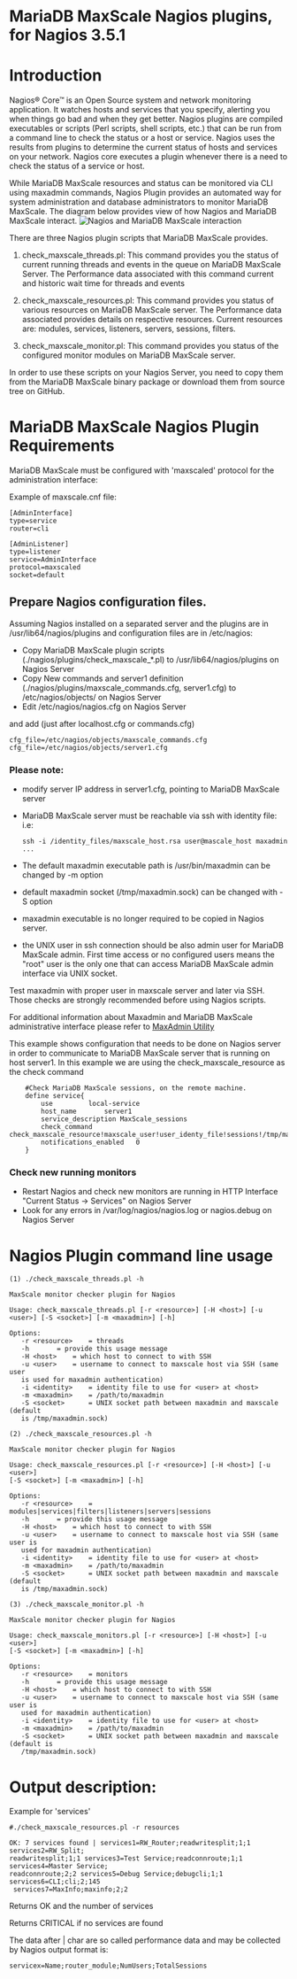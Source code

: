# MariaDB MaxScale Nagios plugins, for Nagios 3.5.1

# Introduction

Nagios® Core™ is an Open Source system and network monitoring application.
It watches hosts and services that you specify, alerting you when things go bad
and when they get better.
Nagios plugins are compiled executables or scripts (Perl scripts, shell scripts, etc.)
that can be run from a command line to check the status or a host or service.
Nagios uses the results from plugins to determine the current status of hosts and
services on your network.
Nagios core executes a plugin whenever there is a need to check the status
of a service or host. 

While MariaDB MaxScale resources and status can be monitored via CLI using
maxadmin commands, Nagios Plugin provides an automated way for system administration
and database administrators to monitor MariaDB MaxScale.
The diagram below provides view of how Nagios and MariaDB MaxScale interact.
![Nagios and MariaDB MaxScale interaction](images/HowMaxScaleWorksWithNagios.png)


There are three Nagios plugin scripts that MariaDB MaxScale provides.

1. check_maxscale_threads.pl: This command provides you the status of current running
threads and events in the queue on MariaDB MaxScale Server.
The Performance data associated with this command current and historic wait time for threads and events

2. check_maxscale_resources.pl: This command provides you status of various resources
on MariaDB MaxScale server. The Performance data associated provides
details on respective resources.
Current resources are: modules, services, listeners, servers, sessions, filters.

3. check_maxscale_monitor.pl: This command provides you status of the configured
monitor modules on MariaDB MaxScale server. 

In order to use these scripts on your Nagios Server, you need to copy them
from the MariaDB MaxScale binary package or download them from source tree on GitHub.

# MariaDB MaxScale Nagios Plugin Requirements

MariaDB MaxScale must be configured with 'maxscaled' protocol for the administration interface:

Example of maxscale.cnf file:

```
[AdminInterface]
type=service
router=cli

[AdminListener]
type=listener
service=AdminInterface
protocol=maxscaled
socket=default
```

## Prepare Nagios configuration files.

Assuming Nagios installed on a separated server and the plugins are
in /usr/lib64/nagios/plugins and configuration files are in /etc/nagios:

* Copy MariaDB MaxScale plugin scripts (./nagios/plugins/check_maxscale_*.pl)
to /usr/lib64/nagios/plugins on Nagios Server
* Copy New commands and server1 definition (./nagios/plugins/maxscale_commands.cfg, server1.cfg)
to /etc/nagios/objects/ on Nagios Server
* Edit /etc/nagios/nagios.cfg on Nagios Server

and add (just after localhost.cfg or commands.cfg)

```
cfg_file=/etc/nagios/objects/maxscale_commands.cfg
cfg_file=/etc/nagios/objects/server1.cfg
```

### Please note:
- modify server IP address in server1.cfg, pointing to MariaDB MaxScale server
- MariaDB MaxScale server must be reachable via ssh with identity file: i.e:

  `ssh -i /identity_files/maxscale_host.rsa user@mascale_host maxadmin ...`

- The default maxadmin executable path is /usr/bin/maxadmin can be changed by -m option
- default maxadmin socket (/tmp/maxadmin.sock) can be changed with -S option
- maxadmin executable is no longer required to be copied in Nagios server.
- the UNIX user in ssh connection should be also admin user for MariaDB MaxScale admin.
First time access or no configured users means the "root" user is the only one that can access
MariaDB MaxScale admin interface via UNIX socket.

Test maxadmin with proper user in maxscale server and later via SSH.
Those checks are strongly recommended before using Nagios scripts.

For additional information about Maxadmin and MariaDB MaxScale administrative interface
please refer to [MaxAdmin Utility](../Reference/MaxAdmin.md)

This example shows configuration that needs to be done on Nagios server in order to
communicate to MariaDB MaxScale server that is running on host server1.
In this example we are using the check_maxscale_resource as the check command

```
	#Check MariaDB MaxScale sessions, on the remote machine.
	define service{
		use			local-service
		host_name		server1
		service_description	MaxScale_sessions
		check_command		check_maxscale_resource!maxscale_user!user_identy_file!sessions!/tmp/maxadmin.sock!/path_to/maxadmin
		notifications_enabled	0
	}
```

### Check new running monitors
* Restart Nagios and check new monitors are running in HTTP Interface
"Current Status -> Services" on Nagios Server
* Look for any errors in /var/log/nagios/nagios.log or nagios.debug on Nagios Server

# Nagios Plugin command line usage

	(1) ./check_maxscale_threads.pl -h

	MaxScale monitor checker plugin for Nagios

	Usage: check_maxscale_threads.pl [-r <resource>] [-H <host>] [-u <user>] [-S <socket>] [-m <maxadmin>] [-h]

	Options:
       -r <resource>	= threads
       -h		= provide this usage message
       -H <host>	= which host to connect to with SSH
       -u <user>	= username to connect to maxscale host via SSH (same user
       is used for maxadmin authentication)
       -i <identity>	= identity file to use for <user> at <host>
       -m <maxadmin>	= /path/to/maxadmin
       -S <socket>      = UNIX socket path between maxadmin and maxscale (default
       is /tmp/maxadmin.sock)

	(2) ./check_maxscale_resources.pl -h

	MaxScale monitor checker plugin for Nagios

	Usage: check_maxscale_resources.pl [-r <resource>] [-H <host>] [-u <user>]
	[-S <socket>] [-m <maxadmin>] [-h]

	Options:
       -r <resource>	= modules|services|filters|listeners|servers|sessions
       -h		= provide this usage message
       -H <host>	= which host to connect to with SSH
       -u <user>	= username to connect to maxscale host via SSH (same user is
       used for maxadmin authentication)
       -i <identity>	= identity file to use for <user> at <host>
       -m <maxadmin>	= /path/to/maxadmin
       -S <socket>      = UNIX socket path between maxadmin and maxscale (default
       is /tmp/maxadmin.sock)

	(3) ./check_maxscale_monitor.pl -h

	MaxScale monitor checker plugin for Nagios

	Usage: check_maxscale_monitors.pl [-r <resource>] [-H <host>] [-u <user>]
	[-S <socket>] [-m <maxadmin>] [-h]

	Options:
       -r <resource>	= monitors
       -h		= provide this usage message
       -H <host>	= which host to connect to with SSH
       -u <user>	= username to connect to maxscale host via SSH (same user is
       used for maxadmin authentication)
       -i <identity>	= identity file to use for <user> at <host>
       -m <maxadmin>	= /path/to/maxadmin
       -S <socket>      = UNIX socket path between maxadmin and maxscale (default is
       /tmp/maxadmin.sock)

# Output description:

Example for 'services'

```
#./check_maxscale_resources.pl -r resources

OK: 7 services found | services1=RW_Router;readwritesplit;1;1 services2=RW_Split;
readwritesplit;1;1 services3=Test Service;readconnroute;1;1 services4=Master Service;
readconnroute;2;2 services5=Debug Service;debugcli;1;1 services6=CLI;cli;2;145
 services7=MaxInfo;maxinfo;2;2
```

Returns OK and the number of services

Returns CRITICAL if no services are found

The data after | char are so called performance data and may be collected by Nagios
output format is:

```
servicex=Name;router_module;NumUsers;TotalSessions
```
